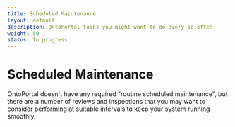 ```yaml
---
title: Scheduled Maintenance
layout: default
description: OntoPortal tasks you might want to do every so often
weight: 50
status: In progress
---
```


# Scheduled Maintenance

OntoPortal doesn't have any required "routine scheduled maintenance", 
but there are a number of reviews and inspections that you may want to consider
performing at suitable intervals to keep your system running smoothly. 

## 






